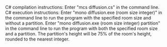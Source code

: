 C# compilation instructions: Enter "mcs diffusion.cs" in the command line.
C# execution instructions: Enter "mono diffusion.exe (room size integer)" in
the command line to run the program with the specified room size and without a
partition. Enter "mono diffusion.exe (room size integer) partition" in the
command line to run the program with both the specified room size and a
partition. The partition's height will be 75% of the room's height, rounded to
the nearest integer.

